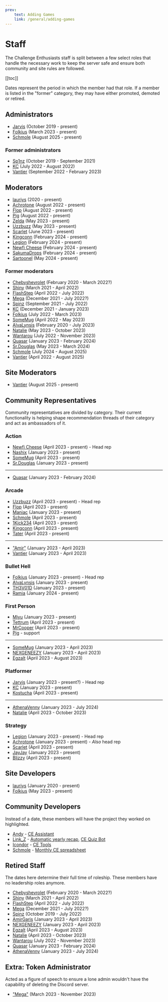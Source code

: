```yaml
---
prev:
    text: Adding Games
    link: /general/adding-games
---
```

# Staff

The Challenge Enthusiasts staff is split between a few select roles that handle the necessary work to keep the server safe and ensure both community and site rules are followed.

[[toc]]


Dates represent the period in which the member had that role. If a member is listed in the "former" category, they may have either promoted, demoted or retired.

## Administrators
- [Jarvis](https://cedb.me/user/df0a0319-c1be-4a22-9152-4267216832d1) (October 2019 - present)
- [Folkius](https://cedb.me/user/67bce20e-3306-4b83-8027-d6894d474740) (March 2023 - present)
- [Schmole](https://cedb.me/user/f79b9aa8-b7c1-43b9-95e3-c50c35120a22) (August 2025 - present)
### Former administrators
- [Sp1nz](https://cedb.me/user/38dd742d-e468-4a49-bcc7-6c1d72afd0b7) (October 2019 - September 2021)
- [KC](https://cedb.me/user/fd35c68e-8b44-45a1-8679-d6dbe49623e5) (July 2022 - August 2022)
- [Vantier](https://cedb.me/user/150799a6-9f03-48e2-8724-25f69405ce27) (September 2022 - February 2023)


## Moderators

- [lauriys](https://cedb.me/user/b760c114-ab77-46b3-be8b-cbda5aa8b3f9) (2020 - present)
- [Achrotone](https://cedb.me/user/ee70b232-754c-4501-9ce9-3dce6cd57c3a) (August 2022 - present)
- [Flop](https://cedb.me/user/ee6ab7f7-23df-41d6-a639-6d07e64e9706) (August 2022 - present)
- [Pig](https://cedb.me/user/c38b6dcc-ec69-45bc-b59c-68796a522f66) (August 2022 - present)
- [Zelda](https://cedb.me/user/16e75bae-270a-48f0-abe9-5de4c81d3784) (May 2023 - present)
- [Uzzbuzz](https://cedb.me/user/9e83dc6b-9c6b-4949-9928-722636f749ab) (May 2023 - present)
- [Scarlet](https://cedb.me/user/36cb85be-ab7b-4293-b7ac-c2920297eaa2) (June 2023 - present)
- [Kingconn](https://cedb.me/user/5053c1de-d3cf-4c5e-92e8-ec90607cde11) (February 2024 - present)
- [Legion](https://cedb.me/user/9b3ba1a6-e3b2-4966-a142-1ffa05002f97) (February 2024 - present)
- [Newfi Cheese](https://cedb.me/user/3fde2397-586f-4c76-957c-fff27664da40) (February 2024 - present)
- [SakumaDrops](https://cedb.me/user/a2032443-ba6a-416a-8ee3-47e8ab918ff8) (February 2024 - present)
- [Sartoonel](https://cedb.me/user/42376e0e-5ff2-4fb1-bd86-26be52856570) (May 2024 - present)
### Former moderators
- [Chebyshevrolet](https://cedb.me/user/0f00b344-3ccf-4941-a974-0f2ddeade40e) (February 2020 - March 2022?)
- [Shiny](https://cedb.me/user/371b35d4-bec4-4844-b13a-2a4c215fbaa7) (March 2021 - April 2022)
- [FlashStep](https://cedb.me/user/3be0e29a-43d1-4c7a-bc00-c0f6726b524c) (April 2022 - July 2022)
- [Mega](https://cedb.me/user/92a65a6d-0aeb-4d6b-b333-f00e986b2fbf) (December 2021 - July 2022?)
- [Spinz](https://cedb.me/user/38dd742d-e468-4a49-bcc7-6c1d72afd0b7) (September 2021 - July 2022)
- [KC](https://cedb.me/user/fd35c68e-8b44-45a1-8679-d6dbe49623e5) (December 2021 - January 2023)
- [Folkius](https://cedb.me/user/67bce20e-3306-4b83-8027-d6894d474740) (July 2022 - March 2023)
- [SomeMug](https://cedb.me/user/422108a7-731d-49da-ad8c-4c605b1bb181) (April 2022 - May 2023) 
- [AlvaLynsis](https://cedb.me/user/6adc8f82-e991-4052-bc1d-6e3205593e25) (February 2020 - July 2023)
- [Natalie](https://cedb.me/user/75875716-9a2e-44c1-bca4-0ba3aeb7f927) (May 2023 - October 2023)
- [Wantarou](https://cedb.me/user/eebbf608-18b4-4f40-9bbb-1c49b9c64fe0) (July 2022 - November 2023)
- [Quasar](https://cedb.me/user/faa56e7e-4b24-4fd5-a75c-6ef79a4b5f1e) (January 2023 - February 2024)
- [Sr.Douglas](https://cedb.me/user/ae791c2c-8946-495b-83a5-01fcc963f89e) (May 2023 - March 2024)
- [Schmole](https://cedb.me/user/f79b9aa8-b7c1-43b9-95e3-c50c35120a22) (July 2024 - August 2025)
- [Vantier](https://cedb.me/user/150799a6-9f03-48e2-8724-25f69405ce27) (April 2022 - August 2025)



## Site Moderators
- [Vantier](https://cedb.me/user/150799a6-9f03-48e2-8724-25f69405ce27) (August 2025 - present)

## Community Representatives
Community representatives are divided by category. Their current functionality is helping shape recommendation threads of their category and act as ambassadors of it.
### Action
- [Newfi Cheese](https://cedb.me/user/3fde2397-586f-4c76-957c-fff27664da40) (April 2023 - present) - Head rep
- [Nashix](https://cedb.me/user/76a52463-7006-4256-82e3-169e15c610b2) (January 2023 - present)
- [SomeMug](https://cedb.me/user/422108a7-731d-49da-ad8c-4c605b1bb181) (April 2023 - present)
- [Sr.Douglas](https://cedb.me/user/ae791c2c-8946-495b-83a5-01fcc963f89e) (January 2023 - present)
---
- [Quasar](https://cedb.me/user/faa56e7e-4b24-4fd5-a75c-6ef79a4b5f1e) (January 2023 - February 2024)
### Arcade
- [Uzzbuzz](https://cedb.me/user/9e83dc6b-9c6b-4949-9928-722636f749ab) (April 2023 - present) - Head rep
- [Flop](https://cedb.me/user/ee6ab7f7-23df-41d6-a639-6d07e64e9706) (April 2023 - present)
- [Maniac](https://cedb.me/user/4e0ddc4b-f1ef-4ab2-bf46-5b7e3c33daa6) (January 2023 - present)
- [Schmole](https://cedb.me/user/f79b9aa8-b7c1-43b9-95e3-c50c35120a22) (April 2023 - present)
- [1Kick234](https://cedb.me/user/5d5518a1-fdee-426b-ae2d-6d9c22a8a941) (April 2023 - present)
- [Kingconn](https://cedb.me/user/5053c1de-d3cf-4c5e-92e8-ec90607cde11) (April 2023 - present)
- [Tater](https://cedb.me/user/795f5b9e-7fca-4d8c-8f55-66a968f81d9e) (April 2023 - present)
---
- ["Amir"](https://cedb.me/user/ca169142-cdd6-4ce5-9409-99408f8118d9) (January 2023 - April 2023)
- [Vantier](https://cedb.me/user/150799a6-9f03-48e2-8724-25f69405ce27) (January 2023 - April 2023)

### Bullet Hell
- [Folkius](https://cedb.me/user/67bce20e-3306-4b83-8027-d6894d474740) (January 2023 - present) - Head rep
- [AlvaLynsis](https://cedb.me/user/6adc8f82-e991-4052-bc1d-6e3205593e25) (January 2023 - present)
- [TH3V01D](https://cedb.me/user/df035288-181e-43b1-bd4c-f3f0f0846d91) (January 2023 - present)
- [Ramia](https://cedb.me/user/992f86df-6327-47f7-ba0c-0212126c0aaf) (January 2024 - present)

### First Person
- [Miyu](https://cedb.me/user/99fe2f50-05ce-4ba1-8865-8399d84fed24) (January 2023 - present)
- [Tettrum](https://cedb.me/user/2ff757f3-6526-46fb-9e35-6eb2cd21cf38) (April 2023 - present)
- [MrCooper](https://cedb.me/user/c9a67a56-2676-4874-ae81-7f991f414790) (April 2023 - present)
- [Pig](https://cedb.me/user/c38b6dcc-ec69-45bc-b59c-68796a522f66) - support
---
- [SomeMug](https://cedb.me/user/422108a7-731d-49da-ad8c-4c605b1bb181) (January 2023 - April 2023)
- [NEXGENEEZY](https://cedb.me/user/f7700746-721b-4a58-a700-c047a84d7bfd) (January 2023 - April 2023)
- [Egzalt](https://cedb.me/user/930f5ef4-27dc-4d0c-9709-796f360d3dfd) (April 2023 - August 2023)

### Platformer
- [Jarvis](https://cedb.me/user/df0a0319-c1be-4a22-9152-4267216832d1) (January 2023 - present?) - Head rep
- [KC](https://cedb.me/user/fd35c68e-8b44-45a1-8679-d6dbe49623e5) (January 2023 - present)
- [Kostucha](https://cedb.me/user/7c2c6d6b-ffc2-49c7-8c9c-26b8455eb26f) (April 2023 - present)
---
- [AthenaVenny](https://cedb.me/user/e790e8f0-f67e-4646-8fa9-de436b2c8d5e) (January 2023 - July 2024)
- [Natalie](https://cedb.me/user/75875716-9a2e-44c1-bca4-0ba3aeb7f927) (April 2023 - October 2023)

### Strategy
- [Legion](https://cedb.me/user/9b3ba1a6-e3b2-4966-a142-1ffa05002f97) (January 2023 - present) - Head rep
- [Achrotone](https://cedb.me/user/ee70b232-754c-4501-9ce9-3dce6cd57c3a) (January 2023 - present) - *Also* head rep
- [Scarlet](https://cedb.me/user/36cb85be-ab7b-4293-b7ac-c2920297eaa2) (April 2023 - present)
- [JayJay](https://cedb.me/user/63c6839c-ca09-45b2-af81-9cb4bb63b10b) (January 2023 - present)
- [Blizzy](https://cedb.me/user/d8503a78-4447-4a5c-865d-84f239f768e3) (April 2023 - present)

## Site Developers
- [lauriys](https://cedb.me/user/b760c114-ab77-46b3-be8b-cbda5aa8b3f9) (January 2020 - present)
- [Folkius](https://cedb.me/user/67bce20e-3306-4b83-8027-d6894d474740) (May 2023 - present)

## Community Developers
Instead of a date, these members will have the project they worked on highlighted.

- [Andy](https://cedb.me/user/d7cb0869-5ed9-465c-87bf-0fb95aaebbd5) - [CE Assistant](/general/ce-bots#ce-assistant)
- [Link_Z](https://cedb.me/user/b25da9bc-760c-4cba-9869-a79f97c459c1) - [Automatic yearly recap](https://cesummary.vercel.app), [CE Quiz Bot](/general/ce-bots#ce-quiz-bot)
- [Icondor](https://cedb.me/user/9a813b2a-27a8-4fb7-ac8c-805d14c0d47e) - [CE Tools](https://icondor15.github.io/CETools/CETools.html)
- [Schmole](https://cedb.me/user/f79b9aa8-b7c1-43b9-95e3-c50c35120a22) - [Monthly CE spreadsheet](https://docs.google.com/spreadsheets/d/1oAUw5dZdqZa1FWqrBV9MQQTr8Eq8g33zwEb49vk3hrk/)

## Retired Staff
The dates here determine their full time of roleship. These members have no leadership roles anymore.

- [Chebyshevrolet](https://cedb.me/user/0f00b344-3ccf-4941-a974-0f2ddeade40e) (February 2020 - March 2022?)
- [Shiny](https://cedb.me/user/371b35d4-bec4-4844-b13a-2a4c215fbaa7) (March 2021 - April 2022)
- [FlashStep](https://cedb.me/user/3be0e29a-43d1-4c7a-bc00-c0f6726b524c) (April 2022 - July 2022)
- [Mega](https://cedb.me/user/92a65a6d-0aeb-4d6b-b333-f00e986b2fbf) (December 2021 - July 2022?)
- [Spinz](https://cedb.me/user/38dd742d-e468-4a49-bcc7-6c1d72afd0b7) (October 2019 - July 2022)
- [AmirGaris](https://cedb.me/user/ca169142-cdd6-4ce5-9409-99408f8118d9) (January 2023 - April 2023)
- [NEXGENEEZY](https://cedb.me/user/f7700746-721b-4a58-a700-c047a84d7bfd) (January 2023 - April 2023)
- [Egzalt](https://cedb.me/user/930f5ef4-27dc-4d0c-9709-796f360d3dfd) (April 2023 - August 2023)
- [Natalie](https://cedb.me/user/75875716-9a2e-44c1-bca4-0ba3aeb7f927) (April 2023 - October 2023)
- [Wantarou](https://cedb.me/user/eebbf608-18b4-4f40-9bbb-1c49b9c64fe0) (July 2022 - November 2023)
- [Quasar](https://cedb.me/user/faa56e7e-4b24-4fd5-a75c-6ef79a4b5f1e) (January 2023 - February 2024)
- [AthenaVenny](https://cedb.me/user/e790e8f0-f67e-4646-8fa9-de436b2c8d5e) (January 2023 - July 2024)


## Extra: Token Administrator
Acted as a figure of speech to ensure a lone admin wouldn't have the capability of deleting the Discord server.
- ["Mega"](https://cedb.me/user/92a65a6d-0aeb-4d6b-b333-f00e986b2fbf) (March 2023 - November 2023)